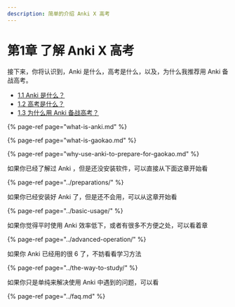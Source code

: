 ```yaml
---
description: 简单的介绍 Anki X 高考
---
```


# 第1章 了解 Anki X 高考

接下来，你将认识到，Anki 是什么，高考是什么，以及，为什么我推荐用 Anki 备战高考。
  * [1.1 Anki 是什么？](what-is-anki.md)
  * [1.2 高考是什么？](what-is-gaokao.md)
  * [1.3 为什么用 Anki 备战高考？](why-use-anki-to-prepare-for-gaokao.md)
  
{% page-ref page="what-is-anki.md" %}

{% page-ref page="what-is-gaokao.md" %}

{% page-ref page="why-use-anki-to-prepare-for-gaokao.md" %}

如果你已经了解过 Anki ，但是还没安装软件，可以直接从下面这章开始看

{% page-ref page="../preparations/" %}

如果你已经安装好 Anki 了，但是还不会用，可以从这章开始看

{% page-ref page="../basic-usage/" %}

如果你觉得平时使用 Anki 效率低下，或者有很多不方便之处，可以看着章

{% page-ref page="../advanced-operation/" %}

如果你 Anki 已经用的很 6 了，不妨看看学习方法

{% page-ref page="../the-way-to-study/" %}

如果你只是单纯来解决使用 Anki 中遇到的问题，可以看

{% page-ref page="../faq.md" %}

